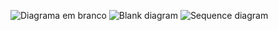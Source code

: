 ![Diagrama em branco](https://github.com/ppads-2024s1-g6/Documentos/assets/85592905/a396b8b1-378b-404a-b748-3f02b6cc701e)
![Blank diagram](https://github.com/ppads-2024s1-g6/Documentos/assets/85592905/e4c381aa-4943-406b-bc9d-6e04b6595d98)
![Sequence diagram](https://github.com/ppads-2024s1-g6/Documentos/assets/85592905/22c1bfdd-4549-4c1e-bd30-0a65104a324c)
